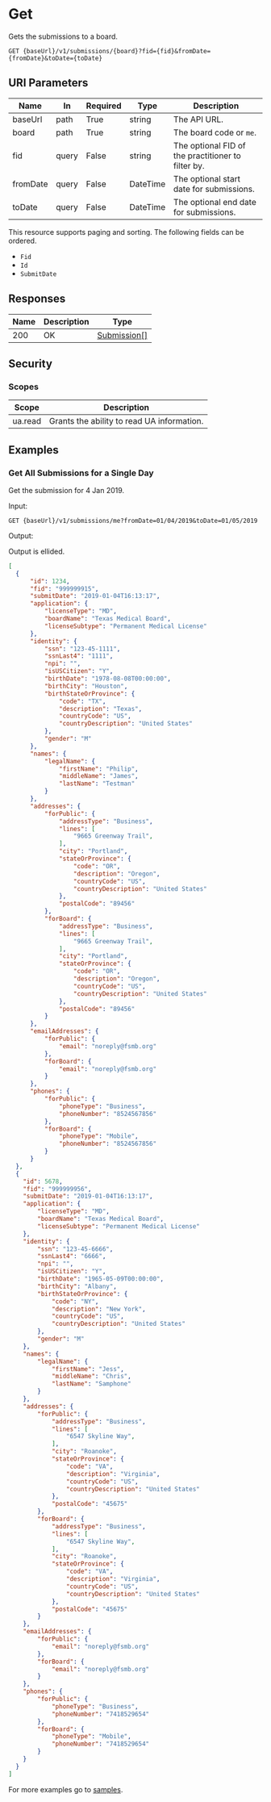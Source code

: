 # Get

Gets the submissions to a board.

```http
GET {baseUrl}/v1/submissions/{board}?fid={fid}&fromDate={fromDate}&toDate={toDate}
```

## URI Parameters

| Name | In | Required | Type | Description |
| - |-|-|-|-|
| baseUrl | path | True | string | The API URL. |
| board | path | True | string | The board code or `me`. |
| fid | query | False | string | The optional FID of the practitioner to filter by. |
| fromDate | query | False | DateTime | The optional start date for submissions. |
| toDate | query | False | DateTime | The optional end date for submissions.

This resource supports paging and sorting. The following fields can be ordered.

- `Fid`
- `Id`
- `SubmitDate`

## Responses

| Name | Description | Type |
| - |-|-|
| 200 | OK | [Submission[]](/docs/definitions/submission.md) |

## Security

### Scopes

| Scope | Description |
| -|-|
| ua.read | Grants the ability to read UA information. |

## Examples

### Get All Submissions for a Single Day

Get the submission for 4 Jan 2019.

Input:

```http
GET {baseUrl}/v1/submissions/me?fromDate=01/04/2019&toDate=01/05/2019
```

Output:

Output is ellided.

```json
[
  {
      "id": 1234,
      "fid": "999999915",
      "submitDate": "2019-01-04T16:13:17",
      "application": {
          "licenseType": "MD",
          "boardName": "Texas Medical Board",
          "licenseSubtype": "Permanent Medical License"
      },
      "identity": {
          "ssn": "123-45-1111",
          "ssnLast4": "1111",
          "npi": "",
          "isUSCitizen": "Y",
          "birthDate": "1978-08-08T00:00:00",
          "birthCity": "Houston",
          "birthStateOrProvince": {
              "code": "TX",
              "description": "Texas",
              "countryCode": "US",
              "countryDescription": "United States"
          },
          "gender": "M"
      },
      "names": {
          "legalName": {
              "firstName": "Philip",
              "middleName": "James",
              "lastName": "Testman"
          }
      },
      "addresses": {
          "forPublic": {
              "addressType": "Business",
              "lines": [
                  "9665 Greenway Trail",
              ],
              "city": "Portland",
              "stateOrProvince": {
                  "code": "OR",
                  "description": "Oregon",
                  "countryCode": "US",
                  "countryDescription": "United States"
              },
              "postalCode": "89456"
          },
          "forBoard": {
              "addressType": "Business",
              "lines": [
                  "9665 Greenway Trail",
              ],
              "city": "Portland",
              "stateOrProvince": {
                  "code": "OR",
                  "description": "Oregon",
                  "countryCode": "US",
                  "countryDescription": "United States"
              },
              "postalCode": "89456"
          }
      },
      "emailAddresses": {
          "forPublic": {
              "email": "noreply@fsmb.org"
          },
          "forBoard": {
              "email": "noreply@fsmb.org"
          }
      },
      "phones": {
          "forPublic": {
              "phoneType": "Business",
              "phoneNumber": "8524567856"
          },
          "forBoard": {
              "phoneType": "Mobile",
              "phoneNumber": "8524567856"
          }
      }
  },
  {
    "id": 5678,
    "fid": "999999956",
    "submitDate": "2019-01-04T16:13:17",
    "application": {
        "licenseType": "MD",
        "boardName": "Texas Medical Board",
        "licenseSubtype": "Permanent Medical License"
    },
    "identity": {
        "ssn": "123-45-6666",
        "ssnLast4": "6666",
        "npi": "",
        "isUSCitizen": "Y",
        "birthDate": "1965-05-09T00:00:00",
        "birthCity": "Albany",
        "birthStateOrProvince": {
            "code": "NY",
            "description": "New York",
            "countryCode": "US",
            "countryDescription": "United States"
        },
        "gender": "M"
    },
    "names": {
        "legalName": {
            "firstName": "Jess",
            "middleName": "Chris",
            "lastName": "Samphone"
        }
    },
    "addresses": {
        "forPublic": {
            "addressType": "Business",
            "lines": [
                "6547 Skyline Way",
            ],
            "city": "Roanoke",
            "stateOrProvince": {
                "code": "VA",
                "description": "Virginia",
                "countryCode": "US",
                "countryDescription": "United States"
            },
            "postalCode": "45675"
        },
        "forBoard": {
            "addressType": "Business",
            "lines": [
                "6547 Skyline Way",
            ],
            "city": "Roanoke",
            "stateOrProvince": {
                "code": "VA",
                "description": "Virginia",
                "countryCode": "US",
                "countryDescription": "United States"
            },
            "postalCode": "45675"
        }
    },
    "emailAddresses": {
        "forPublic": {
            "email": "noreply@fsmb.org"
        },
        "forBoard": {
            "email": "noreply@fsmb.org"
        }
    },
    "phones": {
        "forPublic": {
            "phoneType": "Business",
            "phoneNumber": "7418529654"
        },
        "forBoard": {
            "phoneType": "Mobile",
            "phoneNumber": "7418529654"
        }
    }
  }
]
```

For more examples go to [samples](/samples/).
